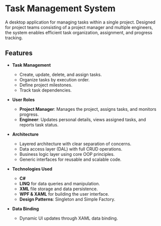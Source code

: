 # Task Management System

A desktop application for managing tasks within a single project. Designed for project teams consisting of a project manager and multiple engineers, the system enables efficient task organization, assignment, and progress tracking.

## Features

- **Task Management**  
  - Create, update, delete, and assign tasks.
  - Organize tasks by execution order.
  - Define project milestones.
  - Track task dependencies.

- **User Roles**
  - **Project Manager**: Manages the project, assigns tasks, and monitors progress.
  - **Engineer**: Updates personal details, views assigned tasks, and reports task status.

- **Architecture**
  - Layered architecture with clear separation of concerns.
  - Data access layer (DAL) with full CRUD operations.
  - Business logic layer using core OOP principles.
  - Generic interfaces for reusable and scalable code.

- **Technologies Used**
  - **C#**
  - **LINQ** for data queries and manipulation.
  - **XML** file storage and data persistence.
  - **WPF & XAML** for building the user interface.
  - **Design Patterns**: Singleton and Simple Factory.

- **Data Binding**
  - Dynamic UI updates through XAML data binding.

